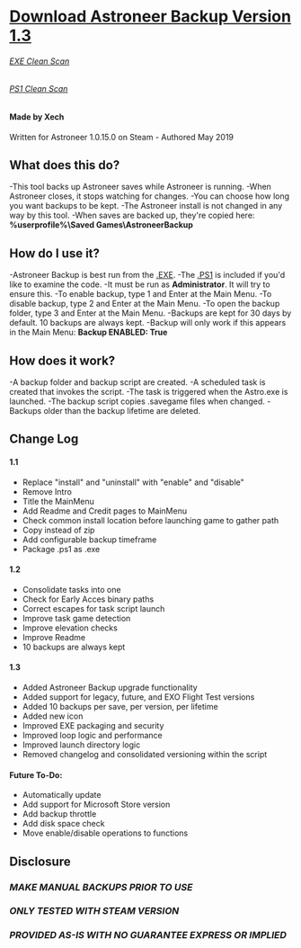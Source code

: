 
# [Download Astroneer Backup Version 1.3](https://github.com/Xechorizo/Astroneer-Backup/blob/dev/AstroneerBackup.exe)
###### [EXE Clean Scan](https://www.virustotal.com/en/file/9cda24dbb8118d1a4c46b2d619c745b20d17eecfb407830da9740073bcacf23f/analysis/1556964473/)
###### [PS1 Clean Scan](https://www.virustotal.com/en/file/29816d6b05c2e8fc1c58936a4e88b4fe75daa0090f99c07128da0ba80fe31653/analysis/1556964461/)
#### Made by Xech

Written for Astroneer 1.0.15.0 on Steam - Authored May 2019

## What does this do?

-This tool backs up Astroneer saves while Astroneer is running.
-When Astroneer closes, it stops watching for changes.
-You can choose how long you want backups to be kept.
-The Astroneer install is not changed in any way by this tool.
-When saves are backed up, they're copied here: **%userprofile%\Saved Games\AstroneerBackup**

## How do I use it?

-Astroneer Backup is best run from the [.EXE](https://www.virustotal.com/en/file/660b07cad89b8201902c70f7738154b12c87a211c0173288b863d757e0f496b5/analysis/1556963295/).
-The [.PS1](https://www.virustotal.com/en/file/660b07cad89b8201902c70f7738154b12c87a211c0173288b863d757e0f496b5/analysis/1556963295/) is included if you'd like to examine the code.
-It must be run as **Administrator**. It will try to ensure this.
-To enable backup, type 1 and Enter at the Main Menu.
-To disable backup, type 2 and Enter at the Main Menu.
-To open the backup folder, type 3 and Enter at the Main Menu.
-Backups are kept for 30 days by default. 10 backups are always kept.
-Backup will only work if this appears in the Main Menu: **Backup ENABLED: True**

## How does it work?

-A backup folder and backup script are created.
-A scheduled task is created that invokes the script.
-The task is triggered when the Astro.exe is launched.
-The backup script copies .savegame files when changed.
-Backups older than the backup lifetime are deleted.

## Change Log
#### 1.1
- Replace "install" and "uninstall" with "enable" and "disable"
- Remove Intro
- Title the MainMenu
- Add Readme and Credit pages to MainMenu
- Check common install location before launching game to gather path
- Copy instead of zip
- Add configurable backup timeframe
- Package .ps1 as .exe

#### 1.2
- Consolidate tasks into one
- Check for Early Acces binary paths
- Correct escapes for task script launch
- Improve task game detection
- Improve elevation checks
- Improve Readme
- 10 backups are always kept

#### 1.3
- Added Astroneer Backup upgrade functionality
- Added support for legacy, future, and EXO Flight Test versions
- Added 10 backups per save, per version, per lifetime
- Added new icon
- Improved EXE packaging and security
- Improved loop logic and performance
- Improved launch directory logic
- Removed changelog and consolidated versioning within the script

#### Future To-Do:
- Automatically update
- Add support for Microsoft Store version
- Add backup throttle
- Add disk space check
- Move enable/disable operations to functions

## Disclosure
### *MAKE MANUAL BACKUPS PRIOR TO USE*
### *ONLY TESTED WITH STEAM VERSION*
### *PROVIDED AS-IS WITH NO GUARANTEE EXPRESS OR IMPLIED*